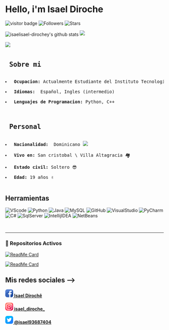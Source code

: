 <h1> Hello, i'm <b>Isael Diroche</b></h1>

![visitor badge](https://visitor-badge.glitch.me/badge?page_id=isael-diroche.isael-diroche)
![Followers](https://img.shields.io/github/followers/isael-diroche)
![Stars](https://img.shields.io/github/stars/isael-diroche?label=stars&logo=Profile%20stars&logoColor=g)


<img align="center" src="https://github-readme-stats.vercel.app/api?username=isael-diroche&show_icons=true&include_all_commits=true&theme=dark&hide_border=false" alt="isaelisael-dirochey's github stats" /> ![](https://github-readme-streak-stats.herokuapp.com/?user=isael-diroche&theme=dark&hide_border=false)

<img align="center" src="https://github-readme-stats.vercel.app/api/top-langs/?username=isael-diroche&layout=compact&theme=dark&hide_border=false" />


<pre>
<h2> Sobre mi</h2>
<li> <b>Ocupacion: </b>Actualmente Estudiante del Instituto Tecnologico de las Americas (ITLA)</li>
<li> <b>Idiomas: </b> Español, Ingles (intermedio)</li>
<li> <b>Lenguajes de Programacion: </b>Python, C++</li>
</pre>
<pre>
<h2> Personal</h2>
<li> <b>Nacionalidad: </b> Dominicano <img height="15" src="https://cdn.countryflags.com/thumbs/dominican-republic/flag-400.png"></li>
<li> <b>Vivo en: </b>San cristobal \ Villa Altagracia 🏘</li>
<li> <b>Estado civil: </b>Soltero 😎</li>
<li> <b>Edad: </b>19 años ✌️</li>
</pre>

<h2>Herramientas</h2>

![VScode](https://img.shields.io/badge/-Vscode-blue?style=for-the-badge&logo=visualstudiocode)
![Python](https://img.shields.io/badge/-Python-succes?style=for-the-badge&logo=python)
![Java](https://img.shields.io/badge/-java-red?style=for-the-badge&logo=java)
![MySQL](https://img.shields.io/badge/-MySQL-blue?style=for-the-badge&logo=mysql)
![GitHub](https://img.shields.io/badge/-GitHub-black?style=for-the-badge&logo=github)
![VisualStudio](https://img.shields.io/badge/-VisualStudio-blueviolet?style=for-the-badge&logo=visualstudio)
![PyCharm](https://img.shields.io/badge/-Pycharm-green?style=for-the-badge&logo=Pycharm)
![C#](https://img.shields.io/badge/-Csharp-blue?style=for-the-badge&logo=csharp)
![SqlServer](https://img.shields.io/badge/-SqlServer-red?style=for-the-badge&logo=microsoftsqlserver)
![IntellijIDEA](https://img.shields.io/badge/-IntellijIDEA-blueviolet?style=for-the-badge&logo=intellijidea)
![NetBeans](https://img.shields.io/badge/-NetBeans-black?style=for-the-badge&logo=apachenetbeanside)

<br />

---
### 👀 Repositorios Activos
[![ReadMe Card](https://github-readme-stats.vercel.app/api/pin/?username=Isael-Diroche&repo=Bot-Firulais&theme=radical "Bot-Firulais")](https://github.com/isael-Diroche/Bot-Firulais)

[![ReadMe Card](https://github-readme-stats.vercel.app/api/pin/?username=Isael-Diroche&repo=GrupoSoftware&theme=highcontrast "GrupoSoftware")](https://github.com/Isael-Diroche/GrupoSoftware)


## Mis redes sociales -->

<a align="center" href="https://www.facebook.com/isaelDD/" ><img src="iconos/facebook.png" widht="25" height="25"><b> Isael Dirochê </b></a>

<a align="center" href="https://www.instagram.com/_isael_diroche_/" ><img src="iconos/instagram.png" widht="25" height="25"><b> isael_diroche_ </b></a>

<a align="center" href="https://twitter.com/isael93687404" ><img src="iconos/gorjeo.png" widht="25" height="25"><b> @isael93687404 </b></a>
